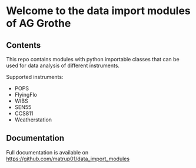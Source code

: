 # Welcome to the data import modules of AG Grothe

## Contents

This repo contains modules with python importable classes that can be used for data analysis of different instruments.

Supported instruments:
- POPS
- FlyingFlo
- WIBS
- SEN55
- CCS811
- Weatherstation

## Documentation

Full documentation is available on https://github.com/matrup01/data_import_modules